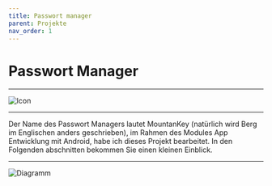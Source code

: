 ```yaml
---
title: Passwort manager
parent: Projekte
nav_order: 1
---
```


# Passwort Manager 

---

<img src="/assets/Icon_MountanKeys.png" alt="Icon">

---

Der Name des Passwort Managers lautet MountanKey (natürlich wird Berg im Englischen anders geschrieben), 
im Rahmen des Modules App Entwicklung mit Android, habe ich dieses Projekt bearbeitet.
In den Folgenden abschnitten bekommen Sie einen kleinen Einblick.


---
<img src="/assets/PasswortManager.jpg" alt="Diagramm">